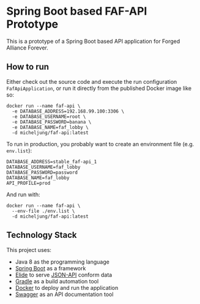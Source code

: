 # Spring Boot based FAF-API Prototype
 
 This is a prototype of a Spring Boot based API application for Forged Alliance Forever.
 
## How to run
 
 Either check out the source code and execute the run configuration `FafApiApplication`, or run it directly
 from the published Docker image like so:
 
```
docker run --name faf-api \
  -e DATABASE_ADDRESS=192.168.99.100:3306 \
  -e DATABASE_USERNAME=root \
  -e DATABASE_PASSWORD=banana \
  -e DATABASE_NAME=faf_lobby \
  -d micheljung/faf-api:latest
```

To run in production, you probably want to create an environment file (e.g. `env.list`):

```
DATABASE_ADDRESS=stable_faf-api_1
DATABASE_USERNAME=faf_lobby
DATABASE_PASSWORD=password
DATABASE_NAME=faf_lobby
API_PROFILE=prod
```

And run with:
```
docker run --name faf-api \
  --env-file ./env.list \
  -d micheljung/faf-api:latest
```

## Technology Stack

This project uses:

* Java 8 as the programming language
* [Spring Boot](https://projects.spring.io/spring-boot/) as a framework
* [Elide](http://elide.io/) to serve [JSON-API](http://jsonapi.org/) conform data
* [Gradle](https://gradle.org/) as a build automation tool
* [Docker](https://www.docker.com/) to deploy and run the application
* [Swagger](http://swagger.io/) as an API documentation tool
